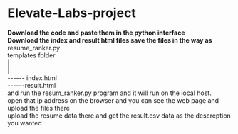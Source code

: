 # Elevate-Labs-project
**Download the code and paste them in the python interface**<br/>
**Download the index and result html files save the files in the way as**
resume_ranker.py<br/>
templates folder<br/>
|<br/>
|<br/>
------ index.html<br/>
------result.html<br/>
and run the resum_ranker.py program and it will run on the local host.<br/>
open that ip address on the browser and you can see the web page and upload the files there <br/>
upload the resume data there and get the result.csv data as the descreption you wanted<br/>
